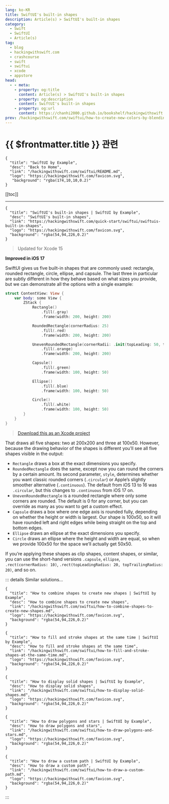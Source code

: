 ```yaml
---
lang: ko-KR
title: SwiftUI's built-in shapes
description: Article(s) > SwiftUI's built-in shapes
category:
  - Swift
  - SwiftUI
  - Article(s)
tag: 
  - blog
  - hackingwithswift.com
  - crashcourse
  - swift
  - swiftui
  - xcode
  - appstore
head:
  - - meta:
    - property: og:title
      content: Article(s) > SwiftUI's built-in shapes
    - property: og:description
      content: SwiftUI's built-in shapes
    - property: og:url
      content: https://chanhi2000.github.io/bookshelf/hackingwithswift.com/swiftui/swiftuis-built-in-shapes.html
prev: /hackingwithswift.com/swiftui/how-to-create-new-colors-by-blending-two-other-swiftui-colors.md
---
```


# {{ $frontmatter.title }} 관련

```component VPCard
{
  "title": "SwiftUI by Example",
  "desc": "Back to Home",
  "link": "/hackingwithswift.com/swiftui/README.md",
  "logo": "https://hackingwithswift.com/favicon.svg",
   "background": "rgba(174,10,10,0.2)"
}
```

[[toc]]

---

```component VPCard
{
  "title": "SwiftUI's built-in shapes | SwiftUI by Example",
  "desc": "SwiftUI's built-in shapes",
  "link": "https://hackingwithswift.com/quick-start/swiftui/swiftuis-built-in-shapes",
  "logo": "https://hackingwithswift.com/favicon.svg",
  "background": "rgba(54,94,226,0.2)"
}
```

> Updated for Xcode 15

**Improved in iOS 17**

SwiftUI gives us five built-in shapes that are commonly used: rectangle, rounded rectangle, circle, ellipse, and capsule. The last three in particular are subtly different in how they behave based on what sizes you provide, but we can demonstrate all the options with a single example:

```swift
struct ContentView: View {
    var body: some View {
        ZStack {
            Rectangle()
                .fill(.gray)
                .frame(width: 200, height: 200)

            RoundedRectangle(cornerRadius: 25)
                .fill(.red)
                .frame(width: 200, height: 200)

            UnevenRoundedRectangle(cornerRadii: .init(topLeading: 50, topTrailing: 50))
                .fill(.orange)
                .frame(width: 200, height: 200)

            Capsule()
                .fill(.green)
                .frame(width: 100, height: 50)

            Ellipse()
                .fill(.blue)
                .frame(width: 100, height: 50)

            Circle()
                .fill(.white)
                .frame(width: 100, height: 50)
        }
    }
}
```

> [<FontIcon icon="fas fa-file-zipper"/>Download this as an Xcode project](https://hackingwithswift.com/files/projects/swiftui/swiftuis-built-in-shapes-1.zip)

That draws all five shapes: two at 200x200 and three at 100x50. However, because the drawing behavior of the shapes is different you’ll see all five shapes visible in the output:

- `Rectangle` draws a box at the exact dimensions you specify.
- `RoundedRectangle` does the same, except now you can round the corners by a certain amount. Its second parameter, `style`, determines whether you want classic rounded corners (`.circular`) or Apple’s slightly smoother alternative (`.continuous`). The default from iOS 13 to 16 was `.circular`, but this changes to `.continuous` from iOS 17 on.
- `UnevenRoundedRectangle` is a rounded rectangle where only some corners are rounded. The default is 0 for any corner, but you can override as many as you want to get a custom effect.
- `Capsule` draws a box where one edge axis is rounded fully, depending on whether the height or width is largest. Our shape is 100x50, so it will have rounded left and right edges while being straight on the top and bottom edges.
- `Ellipse` draws an ellipse at the exact dimensions you specify.
- `Circle` draws an ellipse where the height and width are equal, so when we provide 100x50 for the space we’ll actually get 50x50.

If you’re applying these shapes as clip shapes, content shapes, or similar, you can use the short-hand versions `.capsule`, `ellipse`, `.rect(cornerRadius: 10)`, `.rect(topLeadingRadius: 20, topTrailingRadius: 20)`, and so on.

::: details Similar solutions…

```component VPCard
{
  "title": "How to combine shapes to create new shapes | SwiftUI by Example",
  "desc": "How to combine shapes to create new shapes",
  "link": "/hackingwithswift.com/swiftui/how-to-combine-shapes-to-create-new-shapes.md",
  "logo": "https://hackingwithswift.com/favicon.svg",
  "background": "rgba(54,94,226,0.2)"
}
```

```component VPCard
{
  "title": "How to fill and stroke shapes at the same time | SwiftUI by Example",
  "desc": "How to fill and stroke shapes at the same time",
  "link": "/hackingwithswift.com/swiftui/how-to-fill-and-stroke-shapes-at-the-same-time.md",
  "logo": "https://hackingwithswift.com/favicon.svg",
  "background": "rgba(54,94,226,0.2)"
}
```

```component VPCard
{
  "title": "How to display solid shapes | SwiftUI by Example",
  "desc": "How to display solid shapes",
  "link": "/hackingwithswift.com/swiftui/how-to-display-solid-shapes.md",
  "logo": "https://hackingwithswift.com/favicon.svg",
  "background": "rgba(54,94,226,0.2)"
}
```

```component VPCard
{
  "title": "How to draw polygons and stars | SwiftUI by Example",
  "desc": "How to draw polygons and stars",
  "link": "/hackingwithswift.com/swiftui/how-to-draw-polygons-and-stars.md",
  "logo": "https://hackingwithswift.com/favicon.svg",
  "background": "rgba(54,94,226,0.2)"
}
```

```component VPCard
{
  "title": "How to draw a custom path | SwiftUI by Example",
  "desc": "How to draw a custom path",
  "link": "/hackingwithswift.com/swiftui/how-to-draw-a-custom-path.md",
  "logo": "https://hackingwithswift.com/favicon.svg",
  "background": "rgba(54,94,226,0.2)"
}
```

:::

